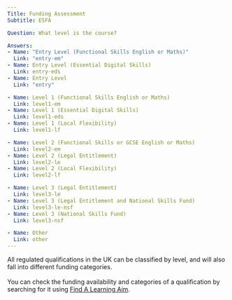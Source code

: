 ```yaml
---
Title: Funding Assessment
Subtitle: ESFA

Question: What level is the course?

Answers:
- Name: "Entry Level (Functional Skills English or Maths)"
  Link: "entry-em"
- Name: Entry Level (Essential Digital Skills)
  Link: entry-eds
- Name: Entry Level
  Link: "entry"

- Name: Level 1 (Functional Skills English or Maths)
  Link: level1-em
- Name: Level 1 (Essential Digital Skills)
  Link: level1-eds
- Name: Level 1 (Local Flexibility)
  Link: level1-lf

- Name: Level 2 (Functional Skills or GCSE English or Maths)
  Link: level2-em
- Name: Level 2 (Legal Entitlement)
  Link: level2-le
- Name: Level 2 (Local Flexibility)
  Link: level2-lf

- Name: Level 3 (Legal Entitlement)
  Link: level3-le
- Name: Level 3 (Legal Entitlement and National Skills Fund)
  Link: level3-le-nsf
- Name: Level 3 (National Skills Fund)
  Link: level3-nsf

- Name: Other
  Link: other
---
```


<div class="notification is-info is-light">
All regulated qualifications in the UK can be classified by level, and will also fall into different funding categories.<br><br>You can check the funding availability and categories of a qualification by searching for it using <a href="https://findalearningaimbeta.fasst.org.uk">Find A Learning Aim</a>.
</div>